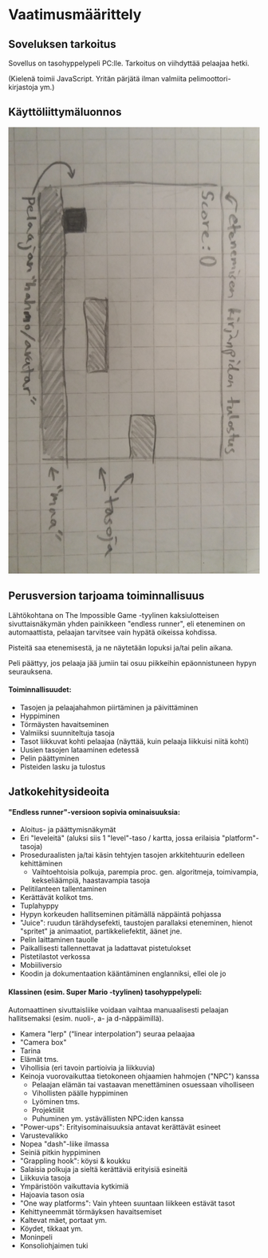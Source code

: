 # Vaatimusmäärittely

## Soveluksen tarkoitus
Sovellus on tasohyppelypeli PC:lle. Tarkoitus on viihdyttää pelaajaa hetki.

(Kielenä toimii JavaScript. Yritän pärjätä ilman valmiita pelimoottori-kirjastoja ym.)

## Käyttöliittymäluonnos
![kayttoliittymaluonnos](https://github.com/magael/otm-harjoitustyo/blob/master/dokumentaatio/otm_kayttoliittymaluonnos.jpg)

## Perusversion tarjoama toiminnallisuus
Lähtökohtana on The Impossible Game -tyylinen kaksiulotteisen sivuttaisnäkymän yhden painikkeen "endless runner", eli eteneminen on automaattista, pelaajan tarvitsee vain hypätä oikeissa kohdissa.

Pisteitä saa etenemisestä, ja ne näytetään lopuksi ja/tai pelin aikana.

Peli päättyy, jos pelaaja jää jumiin tai osuu piikkeihin epäonnistuneen hypyn seurauksena.

#### Toiminnallisuudet:
* Tasojen ja pelaajahahmon piirtäminen ja päivittäminen
* Hyppiminen
* Törmäysten havaitseminen
* Valmiiksi suunniteltuja tasoja
* Tasot liikkuvat kohti pelaajaa (näyttää, kuin pelaaja liikkuisi niitä kohti)
* Uusien tasojen lataaminen edetessä
* Pelin päättyminen
* Pisteiden lasku ja tulostus

## Jatkokehitysideoita

#### "Endless runner"-versioon sopivia ominaisuuksia:
* Aloitus- ja päättymisnäkymät
* Eri "leveleitä" (aluksi siis 1 "level"-taso / kartta, jossa erilaisia "platform"-tasoja)
* Proseduraalisten ja/tai käsin tehtyjen tasojen arkkitehtuurin edelleen kehittäminen
  * Vaihtoehtoisia polkuja, parempia proc. gen. algoritmeja, toimivampia, kekseliäämpiä, haastavampia tasoja
* Pelitilanteen tallentaminen
* Kerättävät kolikot tms.
* Tuplahyppy
* Hypyn korkeuden hallitseminen pitämällä näppäintä pohjassa
* "Juice": ruudun tärähdysefekti, taustojen parallaksi eteneminen, hienot "spritet" ja animaatiot, partikkeliefektit, äänet jne.
* Pelin laittaminen tauolle
* Paikallisesti tallennettavat ja ladattavat pistetulokset
* Pistetilastot verkossa
* Mobiiliversio
* Koodin ja dokumentaation kääntäminen englanniksi, ellei ole jo

#### Klassinen (esim. Super Mario -tyylinen) tasohyppelypeli:
Automaattinen sivuttaisliike voidaan vaihtaa manuaalisesti pelaajan hallitsemaksi (esim. nuoli-, a- ja d-näppäimillä).

* Kamera "lerp" (“linear interpolation”) seuraa pelaajaa
* "Camera box"
* Tarina
* Elämät tms.
* Vihollisia (eri tavoin partioivia ja liikkuvia)
* Keinoja vuorovaikuttaa tietokoneen ohjaamien hahmojen ("NPC") kanssa
  * Pelaajan elämän tai vastaavan menettäminen osuessaan viholliseen
  * Vihollisten päälle hyppiminen
  * Lyöminen tms.
  * Projektiilit
  * Puhuminen ym. ystävällisten NPC:iden kanssa
* "Power-ups": Erityisominaisuuksia antavat kerättävät esineet
* Varustevalikko
* Nopea "dash"-liike ilmassa
* Seiniä pitkin hyppiminen
* "Grappling hook": köysi & koukku
* Salaisia polkuja ja sieltä kerättäviä erityisiä esineitä
* Liikkuvia tasoja
* Ympäristöön vaikuttavia kytkimiä
* Hajoavia tason osia
* "One way platforms": Vain yhteen suuntaan liikkeen estävät tasot
* Kehittyneemmät törmäyksen havaitsemiset
* Kaltevat mäet, portaat ym.
* Köydet, tikkaat ym.
* Moninpeli
* Konsoliohjaimen tuki
